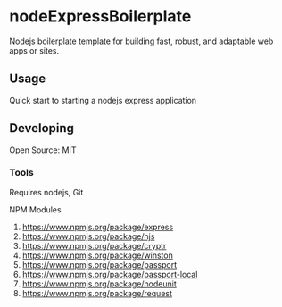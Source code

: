 

# nodeExpressBoilerplate
Nodejs boilerplate template for building fast, robust, and adaptable web apps or sites. 


## Usage
Quick start to starting a nodejs express application


## Developing
Open Source: MIT


### Tools
Requires nodejs, Git

NPM Modules
1. https://www.npmjs.org/package/express
2. https://www.npmjs.org/package/hjs
3. https://www.npmjs.org/package/cryptr 
4. https://www.npmjs.org/package/winston
5. https://www.npmjs.org/package/passport
6. https://www.npmjs.org/package/passport-local
7. https://www.npmjs.org/package/nodeunit
6. https://www.npmjs.org/package/request